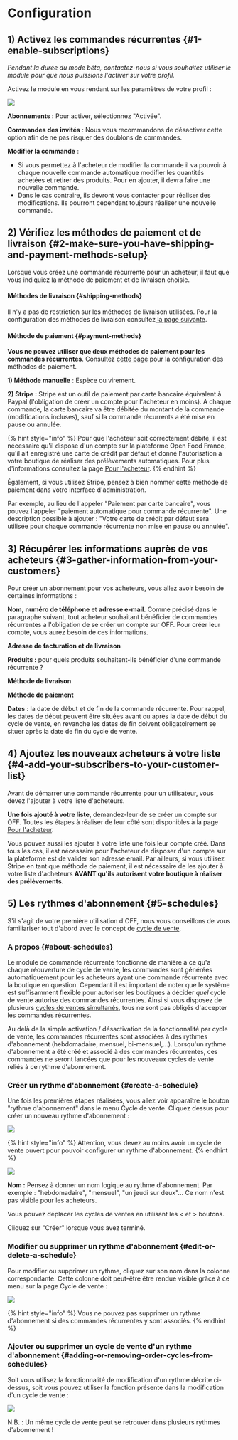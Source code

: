 # Configuration

## 1\) Activez les commandes récurrentes {#1-enable-subscriptions}

_Pendant la durée du mode béta, contactez-nous si vous souhaitez utiliser le module pour que nous puissions l'activer sur votre profil._

Activez le module en vous rendant sur les paramètres de votre profil :

![](../../.gitbook/assets/image%20%2882%29.png)

**Abonnements :** Pour activer, sélectionnez "Activée".

**Commandes des invités** : Nous vous recommandons de désactiver cette option afin de ne pas risquer des doublons de commandes.

**Modifier la commande** : 

* Si vous permettez à l'acheteur de modifier la commande il va pouvoir à chaque nouvelle commande automatique modifier les quantités achetées et retirer des produits. Pour en ajouter, il devra faire une nouvelle commande.
* Dans le cas contraire, ils devront vous contacter pour réaliser des modifications. Ils pourront cependant toujours réaliser une nouvelle commande.

## 2\) Vérifiez les méthodes de paiement et de livraison {#2-make-sure-you-have-shipping-and-payment-methods-setup}

Lorsque vous créez une commande récurrente pour un acheteur, il faut que vous indiquiez la méthode de paiement et de livraison choisie.

#### **Méthodes de livraison** {#shipping-methods}

Il n'y a pas de restriction sur les méthodes de livraison utilisées. Pour la configuration des méthodes de livraison consultez[ la page suivante](../mise-en-place-dune-boutique/types-de-livraisons.md). 

#### **Méthode de paiement** {#payment-methods}

**Vous ne pouvez utiliser que deux méthodes de paiement pour les commandes récurrentes**. Consultez [cette page](configuration.md#payment-methods) pour la configuration des méthodes de paiement.

**1\) Méthode manuelle** : Espèce ou virement.

**2\) Stripe :** Stripe est un outil de paiement par carte bancaire équivalent à Paypal \(l'obligation de créer un compte pour l'acheteur en moins\). A chaque commande, la carte bancaire va être débitée du montant de la commande \(modifications incluses\), sauf si la commande récurrents a été mise en pause ou annulée.

{% hint style="info" %}
Pour que l'acheteur soit correctement débité, il est nécessaire qu'il dispose d'un compte sur la plateforme Open Food France, qu'il ait enregistré une carte de crédit par défaut et donné l'autorisation à votre boutique de réaliser des prélèvements automatiques. Pour plus d'informations consultez la page [Pour l'acheteur](pour-lacheteur.md).
{% endhint %}

Également, si vous utilisez Stripe, pensez à bien nommer cette méthode de paiement dans votre interface d'administration.

Par exemple, au lieu de l'appeler "Paiement par carte bancaire", vous pouvez l'appeler "paiement automatique pour commande récurrente". Une description possible à ajouter : "Votre carte de crédit par défaut sera utilisée pour chaque commande récurrente non mise en pause ou annulée".

## 3\) Récupérer les informations auprès de vos acheteurs {#3-gather-information-from-your-customers}

Pour créer un abonnement pour vos acheteurs, vous allez avoir besoin de certaines informations :

**Nom**, **numéro de téléphone** et **adresse e-mail.** Comme précisé dans le paragraphe suivant, tout acheteur souhaitant bénéficier de commandes récurrentes a l'obligation de se créer un compte sur OFF. Pour créer leur compte, vous aurez besoin de ces informations.

**Adresse de facturation et de livraison**

**Produits :** pour quels produits souhaitent-ils bénéficier d'une commande récurrente ?

**Méthode de livraison** 

**Méthode de paiement** 

**Dates** : la date de début et de fin de la commande récurrente. Pour rappel, les dates de début peuvent être situées avant ou après la date de début du cycle de vente, en revanche les dates de fin doivent obligatoirement se situer après la date de fin du cycle de vente.

## 4\) Ajoutez les nouveaux acheteurs à votre liste {#4-add-your-subscribers-to-your-customer-list}

Avant de démarrer une commande récurrente pour un utilisateur, vous devez l'ajouter à votre liste d'acheteurs. 

**Une fois ajouté à votre liste,** demandez-leur de se créer un compte sur OFF. Toutes les étapes à réaliser de leur côté sont disponibles à la page [Pour l'acheteur](pour-lacheteur.md).

Vous pouvez aussi les ajouter à votre liste une fois leur compte créé. Dans tous les cas, il est nécessaire pour l'acheteur de disposer d'un compte sur la plateforme est de valider son adresse email. Par ailleurs, si vous utilisez Stripe en tant que méthode de paiement, il est nécessaire de les ajouter à votre liste d'acheteurs **AVANT qu'ils autorisent votre boutique à réaliser des prélèvements**.

## 5\) Les rythmes d'abonnement {#5-schedules}

S'il s'agit de votre première utilisation d'OFF, nous vous conseillons de vous familiariser tout d'abord avec le concept de [cycle de vente](../mise-en-place-dune-boutique/cycle-de-vente-pour-les-hub.md).

### A propos {#about-schedules}

Le module de commande récurrente fonctionne de manière à ce qu'a chaque réouverture de cycle de vente, les commandes sont générées automatiquement pour les acheteurs ayant une commande récurrente avec la boutique en question. Cependant il est important de noter que le système est suffisamment flexible pour autoriser les boutiques à décider _quel_ cycle de vente autorise des commandes récurrentes. Ainsi si vous disposez de plusieurs [cycles de ventes simultanés](../mise-en-place-dune-boutique/opening-more-than-one-order-cycle.md), tous ne sont pas obligés d'accepter les commandes récurrentes.

Au delà de la simple activation / désactivation de la fonctionnalité par cycle de vente, les commandes récurrentes sont associées à des rythmes d'abonnement \(hebdomadaire, mensuel, bi-mensuel,...\). Lorsqu'un rythme d'abonnement a été créé et associé à des commandes récurrentes, ces commandes ne seront lancées que pour les nouveaux cycles de vente reliés à ce rythme d'abonnement.

### Créer un rythme d'abonnement {#create-a-schedule}

Une fois les premières étapes réalisées, vous allez voir apparaître le bouton "rythme d'abonnement" dans le menu Cycle de vente. Cliquez dessus pour créer un nouveau rythme d'abonnement :

![](../../.gitbook/assets/image%20%2820%29.png)

{% hint style="info" %}
Attention, vous devez au moins avoir un cycle de vente ouvert pour pouvoir configurer un rythme d'abonnement.
{% endhint %}

![](../../.gitbook/assets/image%20%2852%29.png)

**Nom :** Pensez à donner un nom logique au rythme d'abonnement. Par exemple : "hebdomadaire", "mensuel", "un jeudi sur deux"... Ce nom n'est pas visible pour les acheteurs.

Vous pouvez déplacer les cycles de ventes en utilisant les &lt; et &gt; boutons.

Cliquez sur "Créer" lorsque vous avez terminé.

### Modifier ou supprimer un rythme d'abonnement {#edit-or-delete-a-schedule}

Pour modifier ou supprimer un rythme, cliquez sur son nom dans la colonne correspondante. Cette colonne doit peut-être être rendue visible grâce à ce menu sur la page Cycle de vente :

![](../../.gitbook/assets/image%20%2898%29.png)

{% hint style="info" %}
Vous ne pouvez pas supprimer un rythme d'abonnement si des commandes récurrentes y sont associés.
{% endhint %}

### Ajouter ou supprimer un cycle de vente d'un rythme d'abonnement {#adding-or-removing-order-cycles-from-schedules}

Soit vous utilisez la fonctionnalité de modification d'un rythme décrite ci-dessus, soit vous pouvez utiliser la fonction présente dans la modification d'un cycle de vente :

![](../../.gitbook/assets/image%20%2823%29.png)

N.B. : Un même cycle de vente peut se retrouver dans plusieurs rythmes d'abonnement !

